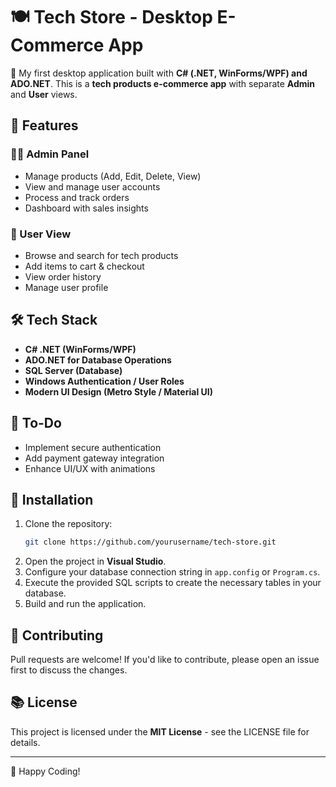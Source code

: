 # 🍽️ Tech Store - Desktop E-Commerce App

🚀 My first desktop application built with **C# (.NET, WinForms/WPF) and ADO.NET**. This is a **tech products e-commerce app** with separate **Admin** and **User** views.

## 🔹 Features

### 👨‍💻 Admin Panel
- Manage products (Add, Edit, Delete, View)
- View and manage user accounts
- Process and track orders
- Dashboard with sales insights

### 🛒 User View
- Browse and search for tech products
- Add items to cart & checkout
- View order history
- Manage user profile

## 🛠️ Tech Stack
- **C# .NET (WinForms/WPF)**
- **ADO.NET for Database Operations**
- **SQL Server (Database)**
- **Windows Authentication / User Roles**
- **Modern UI Design (Metro Style / Material UI)**

## 📌 To-Do
- Implement secure authentication
- Add payment gateway integration
- Enhance UI/UX with animations

## 📝 Installation
1. Clone the repository:
   ```sh
   git clone https://github.com/yourusername/tech-store.git
   ```
2. Open the project in **Visual Studio**.
3. Configure your database connection string in `app.config` or `Program.cs`.
4. Execute the provided SQL scripts to create the necessary tables in your database.
5. Build and run the application.

## 🤝 Contributing
Pull requests are welcome! If you'd like to contribute, please open an issue first to discuss the changes.

## 📚 License
This project is licensed under the **MIT License** - see the LICENSE file for details.

---

🚀 Happy Coding!